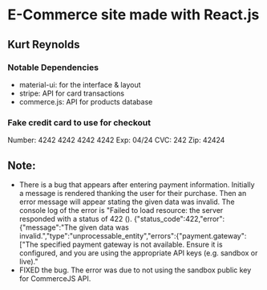 # E-Commerce site made with React.js

## Kurt Reynolds

### Notable Dependencies

- material-ui: for the interface & layout
- stripe: API for card transactions
- commerce.js: API for products database

### Fake credit card to use for checkout

Number: 4242 4242 4242 4242
Exp: 04/24
CVC: 242
Zip: 42424

## Note:

- There is a bug that appears after entering payment information. Initially a message is rendered thanking the user for their purchase. Then an error message will appear stating the given data was invalid. The console log of the error is "Failed to load resource: the server responded with a status of 422 ().
  {"status_code":422,"error":{"message":"The given data was invalid.","type":"unprocessable_entity","errors":{"payment.gateway":["The specified payment gateway is not available. Ensure it is configured, and you are using the appropriate API keys (e.g. sandbox or live)."
- FIXED the bug. The error was due to not using the sandbox public key for CommerceJS API.
